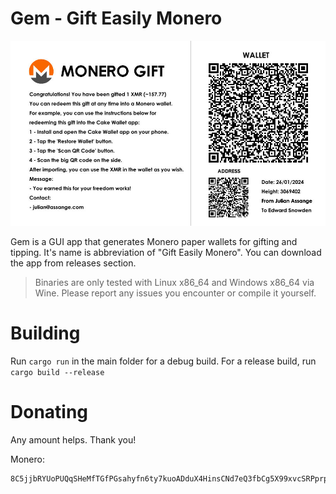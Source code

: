 # Gem - Gift Easily Monero
![Example](./assets/example.jpg)

Gem is a GUI app that generates Monero paper wallets for gifting and tipping. It's name is abbreviation of "Gift Easily Monero".
You can download the app from releases section.

> Binaries are only tested with Linux x86_64 and Windows x86_64 via Wine. Please report any issues you encounter or compile it yourself.

# Building

Run `cargo run` in the main folder for a debug build. For a release build, run `cargo build --release`

# Donating

Any amount helps. Thank you!

Monero:
```
8C5jjbRYUoPUQqSHeMfTGfPGsahyfn6ty7kuoADduX4HinsCNd7eQ3fbCg5X99xvcSRPprprMpVMGXsgNEtdxug35hvi8a2
```